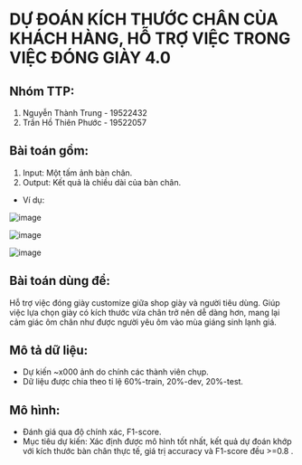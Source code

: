 # **DỰ ĐOÁN KÍCH THƯỚC CHÂN CỦA KHÁCH HÀNG, HỖ TRỢ VIỆC TRONG VIỆC ĐÓNG GIÀY 4.0**

## Nhóm TTP:

1. Nguyễn Thành Trung - 19522432
2. Trần Hồ Thiên Phước - 19522057

## Bài toán gồm:

1. Input: Một tấm ảnh bàn chân.
2. Output: Kết quả là chiều dài của bàn chân.
- Ví dụ:

![image](https://user-images.githubusercontent.com/76487372/147303092-64719c0e-aac5-46f2-9655-7f449044f09d.png)

![image](https://user-images.githubusercontent.com/76487372/147303450-79fb205d-c273-4940-8cb8-95fe589145cd.png)

![image](https://user-images.githubusercontent.com/76487372/147303462-513ee868-9512-4e7b-aa9e-7fb2c23b453b.png)


## Bài toán dùng để:
Hỗ trợ việc đóng giày customize giữa shop giày và người tiêu dùng. Giúp việc lựa chọn giày có kích thước vừa chân trở nên dễ dàng hơn, mang lại cảm giác ôm chân như được người yêu ôm vào mùa giáng sinh lạnh giá.

## Mô tả dữ liệu:

- Dự kiến ~x000 ảnh do chính các thành viên chụp.
- Dữ liệu được chia theo tỉ lệ 60%-train, 20%-dev, 20%-test.

## Mô hình:

- Đánh giá qua độ chính xác, F1-score.
- Mục tiêu dự kiến: Xác định được mô hình tốt nhất, kết quả dự đoán khớp với kích thước bàn chân thực tế, giá trị accuracy và F1-score đều >=0.8 .




